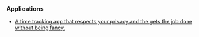 ### Applications

- [A time tracking app that respects your privacy and the gets the job done without being fancy.](https://github.com/hamaluik/timecop)